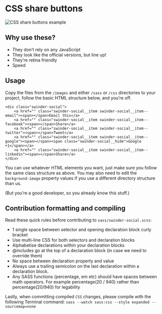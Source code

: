 # CSS share buttons

![CSS share buttons example](http://www.philswan.co.uk/share/share-buttons.gif)

## Why use these?

* They don’t rely on any JavaScript
* They look like the official versions, but line up!
* They’re retina friendly
* Speed


## Usage

Copy the files from the `/images` and either `/sass` or `/css` directories to your project, follow the basic HTML structure below, and you’re off.

```
<div class="swinder-social">
    <a href="" class="swinder-social__item swinder-social__item--email"><span></span>Email this</a>
    <a href="" class="swinder-social__item swinder-social__item--facebook"><span></span>Share</a>
    <a href="" class="swinder-social__item swinder-social__item--twitter"><span></span>Tweet</a>
    <a href="" class="swinder-social__item swinder-social__item--google"><span></span><span class="swinder-social__hide">Google +1</span></a>
    <a href="" class="swinder-social__item swinder-social__item--linkedin"><span></span>Share</a>
</div>
```

You can use whatever HTML elements you want, just make sure you follow the same class structure as above. You may also need to edit the `background-image` property values if you use a different directory structure than us.

(But you’re a good developer, so you already know this stuff.)

## Contribution formatting and compiling

Read these quick rules before contributing to `sass/swinder-social.scss`:

- 1 single space between selector and opening declaration block curly bracket
- Use multi-line CSS for both selectors and declaration blocks
- Alphabetise declarations within your declaration blocks
- @includes go at the top of a declaration block (in case we need to override them)
- No space between declaration property and value
- Always use a trailing semicolon on the last declaration within a declaration block.
- Any SASS functions (percentage, em etc) should have spaces between math operators. For example percentage(20 / 940) rather than percentage(20/940) for legability

Lastly, when committing compiled `CSS` changes, please compile with the following Terminal command: `sass --watch sass:css --style expanded --sourcemap=none`
